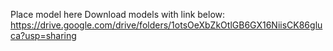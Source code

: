 Place model here
Download models with link below:
https://drive.google.com/drive/folders/1otsOeXbZkOtlGB6GX16NiisCK86gluca?usp=sharing